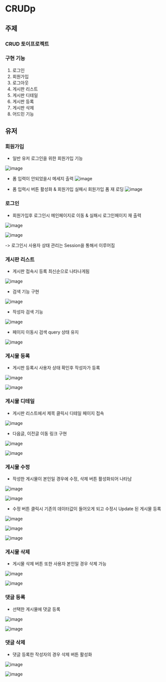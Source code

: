# CRUDp

## 주제
### CRUD 토이프로젝트

### 구현 기능
1. 로그인
2. 회원가입
3. 로그아웃
4. 게시판 리스트
5. 게시판 디테일
6. 게시판 등록
7. 게시판 삭제
8. 어드민 기능

## 유저
### 회원가입

- 일반 유저 로그인을 위한 회원가입 기능

![image](https://github.com/Sn-bow/CRUDp/assets/107871028/a290b1a2-4d79-40b5-9d35-a2140e263428)

- 폼 입력이 안되었을시 메세지 출력
![image](https://github.com/Sn-bow/CRUDp/assets/107871028/1ccac337-c4fb-417e-bb73-e65659b2c396)

- 폼 입력시 버튼 활성화 & 회원가입 실패시 회원가입 폼 재 로딩
![image](https://github.com/Sn-bow/CRUDp/assets/107871028/e353c530-85e7-45e5-9cf9-04ee48881fc2)


### 로그인

- 회원가입후 로그인시 메인페이지로 이동 & 실패시 로그인페이지 재 출력

![image](https://github.com/Sn-bow/CRUDp/assets/107871028/80d7a28b-c9ad-4cdf-8b11-0a7d284e155f)

![image](https://github.com/Sn-bow/CRUDp/assets/107871028/c711079f-1def-4b65-9641-559a7ee79732)

-> 로그인시 사용자 상태 관리는 Session을 통해서 이루어짐

### 게시판 리스트

- 게시판 접속시 등록 최신순으로 나타나게됨

![image](https://github.com/Sn-bow/CRUDp/assets/107871028/50e98b0c-6548-454e-8ebc-fd90f93daa1b)

- 검색 기능 구현

![image](https://github.com/Sn-bow/CRUDp/assets/107871028/681ed865-ce38-4c07-807c-a9ff679a0014)

- 작성자 검색 기능

![image](https://github.com/Sn-bow/CRUDp/assets/107871028/02fef744-89dd-469f-8b5b-5286a9e5b00a)

- 페이지 이동시 검색 query 상태 유지

![image](https://github.com/Sn-bow/CRUDp/assets/107871028/64024b39-9a02-445f-945f-db82b1ab94d6)

### 게시물 등록

- 게시판 등록시 사용자 상태 확인후 작성자가 등록

![image](https://github.com/Sn-bow/CRUDp/assets/107871028/f703e3ad-b8fe-4182-91e3-f6f933438dae)

![image](https://github.com/Sn-bow/CRUDp/assets/107871028/6f24ce77-fd5c-4656-a070-52a99ec8db39)

### 게시물 디테일

- 게시판 리스트에서 제목 클릭시 디테일 페이지 접속

![image](https://github.com/Sn-bow/CRUDp/assets/107871028/386bb9bb-d13d-460b-8f98-5de42807d5dc)

- 다음글, 이전글 이동 링크 구현

![image](https://github.com/Sn-bow/CRUDp/assets/107871028/459ebafc-23e2-4890-8619-33c55f58a197)

![image](https://github.com/Sn-bow/CRUDp/assets/107871028/c33bf716-1d76-4d7d-87e1-d03402b1ac76)


### 게시물 수정

- 작성한 게시물이 본인일 경우에 수정, 삭제 버튼 활성화되어 나타남

![image](https://github.com/Sn-bow/CRUDp/assets/107871028/0ebe832e-b00c-4326-b79c-13dc0b6c27a3)

![image](https://github.com/Sn-bow/CRUDp/assets/107871028/618a65b7-d1fa-4463-9a2a-d0286a3f46c4)

- 수정 버튼 클릭시 기존의 데이터값이 들어오게 되고 수정시 Update 된 게시물 등록

![image](https://github.com/Sn-bow/CRUDp/assets/107871028/a4485747-8c06-4510-b0e2-fd470d699a34)

![image](https://github.com/Sn-bow/CRUDp/assets/107871028/6b8fe22a-14a1-42cd-890e-ee85b79436a6)

![image](https://github.com/Sn-bow/CRUDp/assets/107871028/09a6ba74-b544-4352-b59b-fa75e25ef231)

### 게시물 삭제

- 게시물 삭제 버튼 또한 사용자 본인일 경우 삭제 가능

![image](https://github.com/Sn-bow/CRUDp/assets/107871028/e4a24dfc-0c03-47dd-8a41-21feece09c2b)

![image](https://github.com/Sn-bow/CRUDp/assets/107871028/bc2d4749-c94d-4bb2-addd-98578f79d59f)

### 댓글 등록

- 선택한 게시물에 댓글 등록

![image](https://github.com/Sn-bow/CRUDp/assets/107871028/0b3c5aab-7a44-4641-9d42-a63d02a540d6)

![image](https://github.com/Sn-bow/CRUDp/assets/107871028/475de78a-5dc9-4e0a-88ff-8fe44fef2760)

### 댓글 삭제

- 댓글 등록한 작성자의 경우 삭제 버튼 활성화

![image](https://github.com/Sn-bow/CRUDp/assets/107871028/6826017f-af3a-4abe-a522-7e745c657449)

![image](https://github.com/Sn-bow/CRUDp/assets/107871028/9cf58674-c1e2-4a66-ad4d-1fdef173ad90)

